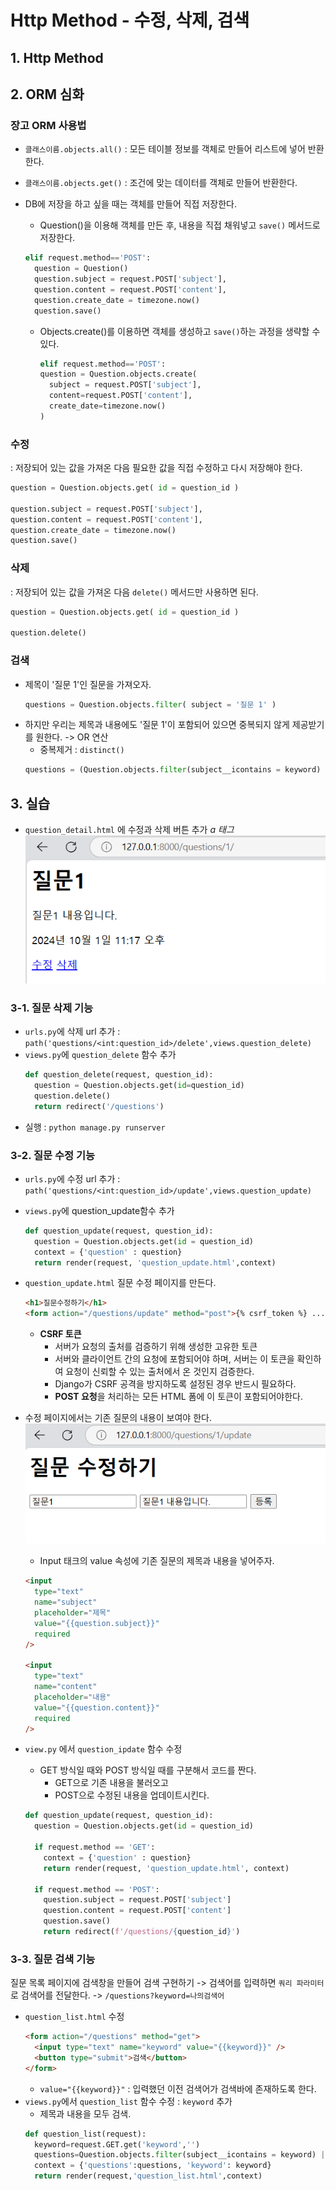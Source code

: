 # Http Method - 수정, 삭제, 검색

## 1. Http Method

## 2. ORM 심화

### 장고 ORM 사용법

- `클래스이름.objects.all()` : 모든 테이블 정보를 객체로 만들어 리스트에 넣어 반환한다.
- `클래스이름.objects.get()` : 조건에 맞는 데이터를 객체로 만들어 반환한다.
- DB에 저장을 하고 싶을 때는 객체를 만들어 직접 저장한다.

  - Question()을 이용해 객체를 만든 후, 내용을 직접 채워넣고 `save()` 메서드로 저장한다.

  ```python
  elif request.method=='POST':
    question = Question()
    question.subject = request.POST['subject'],
    question.content = request.POST['content'],
    question.create_date = timezone.now()
    question.save()
  ```

  - Objects.create()를 이용하면 객체를 생성하고 `save()`하는 과정을 생략할 수 있다.
    ```python
    elif request.method=='POST':
    question = Question.objects.create(
      subject = request.POST['subject'],
      content=request.POST['content'],
      create_date=timezone.now()
    )
    ```

### 수정

: 저장되어 있는 값을 가져온 다음 필요한 값을 직접 수정하고 다시 저장해야 한다.

```python
question = Question.objects.get( id = question_id )

question.subject = request.POST['subject'],
question.content = request.POST['content'],
question.create_date = timezone.now()
question.save()

```

### 삭제

: 저장되어 있는 값을 가져온 다음 `delete()` 메서드만 사용하면 된다.

```python
question = Question.objects.get( id = question_id )

question.delete()
```

### 검색

- 제목이 '질문 1'인 질문을 가져오자.
  ```python
  questions = Question.objects.filter( subject = '질문 1' )
  ```
- 하지만 우리는 제목과 내용에도 '질문 1'이 포함되어 있으면 중복되지 않게 제공받기를 원한다. -> OR 연산
  - 중복제거 : `distinct()`
  ```python
  questions = (Question.objects.filter(subject__icontains = keyword) | Question,objects.filter(content__icontains = keyword)).distinct()
  ```

## 3. 실습

- `question_detail.html` 에 수정과 삭제 버튼 추가 _a 태그_
  ![alt text](image.png)

### 3-1. 질문 삭제 기능

- `urls.py`에 삭제 url 추가 :
  `path('questions/<int:question_id>/delete',views.question_delete)`
- `views.py`에 `question_delete` 함수 추가
  ```python
  def question_delete(request, question_id):
    question = Question.objects.get(id=question_id)
    question.delete()
    return redirect('/questions')
  ```
- 실행 : `python manage.py runserver`

### 3-2. 질문 수정 기능

- `urls.py`에 수정 url 추가 :
  `path('questions/<int:question_id>/update',views.question_update)`
- `views.py`에 question_update함수 추가
  ```python
  def question_update(request, question_id):
    question = Question.objects.get(id = question_id)
    context = {'question' : question}
    return render(request, 'question_update.html',context)
  ```
- `question_update.html` 질문 수정 페이지를 만든다.

  ```html
  <h1>질문수정하기</h1>
  <form action="/questions/update" method="post">{% csrf_token %} ...</form>
  ```

  - **CSRF 토큰**
    - 서버가 요청의 출처를 검증하기 위해 생성한 고유한 토큰
    - 서버와 클라이언트 간의 요청에 포함되어야 하며, 서버는 이 토큰을 확인하여 요청이 신뢰할 수 있는 출처에서 온 것인지 검증한다.
    - Django가 CSRF 공격을 방지하도록 설정된 경우 반드시 필요하다.
    - **POST 요청**을 처리하는 모든 HTML 폼에 이 토큰이 포함되어야한다.

- 수정 페이지에서는 기존 질문의 내용이 보여야 한다.
  ![alt text](image-1.png)

  - Input 태크의 value 속성에 기존 질문의 제목과 내용을 넣어주자.

  ```html
  <input
    type="text"
    name="subject"
    placeholder="제목"
    value="{{question.subject}}"
    required
  />

  <input
    type="text"
    name="content"
    placeholder="내용"
    value="{{question.content}}"
    required
  />
  ```

- `view.py` 에서 `question_ipdate` 함수 수정

  - GET 방식일 때와 POST 방식일 때를 구분해서 코드를 짠다.
    - GET으로 기존 내용을 불러오고
    - POST으로 수정된 내용을 업데이트시킨다.

  ```python
  def question_update(request, question_id):
    question = Question.objects.get(id = question_id)

    if request.method == 'GET':
      context = {'question' : question}
      return render(request, 'question_update.html', context)

    if request.method == 'POST':
      question.subject = request.POST['subject']
      question.content = request.POST['content']
      question.save()
      return redirect(f'/questions/{question_id}')
  ```

### 3-3. 질문 검색 기능

질문 목록 페이지에 검색창을 만들어 검색 구현하기
-> 검색어를 입력하면 `쿼리 파라미터`로 검색어를 전달한다.
-> `/questions?keyword=나의검색어`

- `question_list.html` 수정
  ```html
  <form action="/questions" method="get">
    <input type="text" name="keyword" value="{{keyword}}" />
    <button type="submit">검색</button>
  </form>
  ```
  - `value="{{keyword}}"` : 입력했던 이전 검색어가 검색바에 존재하도록 한다.
- `views.py`에서 `question_list` 함수 수정 : `keyword` 추가
  - 제목과 내용을 모두 검색.
  ```python
  def question_list(request):
    keyword=request.GET.get('keyword','')
    questions=Question.objects.filter(subject__icontains = keyword) | Question.objects.filter(content__icontains = keyword)
    context = {'questions':questions, 'keyword': keyword}
    return render(request,'question_list.html',context)
  ```
